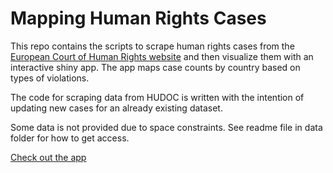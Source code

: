 # Mapping Human Rights Cases

This repo contains the scripts to scrape human rights cases from the [European Court of Human Rights website](https://hudoc.echr.coe.int/eng#{%22documentcollectionid2%22:[%22GRANDCHAMBER%22,%22CHAMBER%22]}) and then visualize them with an interactive shiny app. The app maps case counts by country based on types of violations.

The code for scraping data from HUDOC is written with the intention of updating new cases for an already existing dataset.  

Some data is not provided due to space constraints. See readme file in data folder for how to get access. 

[Check out the app](https://auerdatascience.shinyapps.io/shiny_app/)

